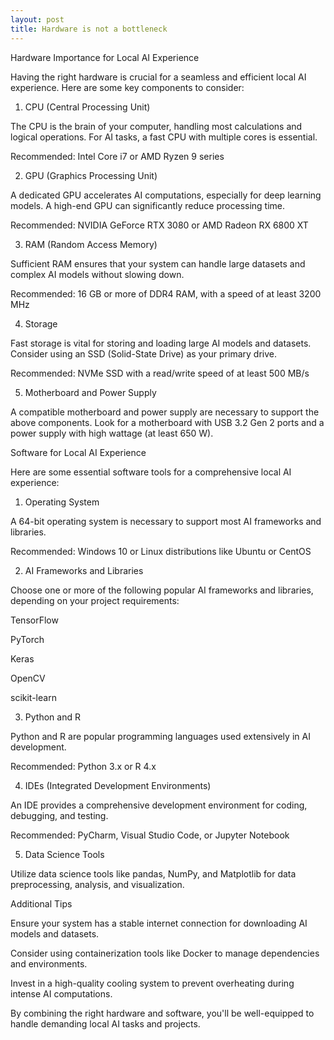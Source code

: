 ```yaml
---
layout: post
title: Hardware is not a bottleneck
---
```

Hardware Importance for Local AI Experience

Having the right hardware is crucial for a seamless and efficient local AI experience. Here are some key components to consider:


1. CPU (Central Processing Unit)

The CPU is the brain of your computer, handling most calculations and logical operations. For AI tasks, a fast CPU with multiple cores is essential.



Recommended: Intel Core i7 or AMD Ryzen 9 series


2. GPU (Graphics Processing Unit)

A dedicated GPU accelerates AI computations, especially for deep learning models. A high-end GPU can significantly reduce processing time.



Recommended: NVIDIA GeForce RTX 3080 or AMD Radeon RX 6800 XT


3. RAM (Random Access Memory)

Sufficient RAM ensures that your system can handle large datasets and complex AI models without slowing down.



Recommended: 16 GB or more of DDR4 RAM, with a speed of at least 3200 MHz


4. Storage

Fast storage is vital for storing and loading large AI models and datasets. Consider using an SSD (Solid-State Drive) as your primary drive.



Recommended: NVMe SSD with a read/write speed of at least 500 MB/s


5. Motherboard and Power Supply

A compatible motherboard and power supply are necessary to support the above components. Look for a motherboard with USB 3.2 Gen 2 ports and a power supply with high wattage (at least 650 W).


Software for Local AI Experience

Here are some essential software tools for a comprehensive local AI experience:


1. Operating System

A 64-bit operating system is necessary to support most AI frameworks and libraries.



Recommended: Windows 10 or Linux distributions like Ubuntu or CentOS


2. AI Frameworks and Libraries

Choose one or more of the following popular AI frameworks and libraries, depending on your project requirements:



TensorFlow

PyTorch

Keras

OpenCV

scikit-learn


3. Python and R

Python and R are popular programming languages used extensively in AI development.



Recommended: Python 3.x or R 4.x


4. IDEs (Integrated Development Environments)

An IDE provides a comprehensive development environment for coding, debugging, and testing.



Recommended: PyCharm, Visual Studio Code, or Jupyter Notebook


5. Data Science Tools

Utilize data science tools like pandas, NumPy, and Matplotlib for data preprocessing, analysis, and visualization.


Additional Tips



Ensure your system has a stable internet connection for downloading AI models and datasets.

Consider using containerization tools like Docker to manage dependencies and environments.

Invest in a high-quality cooling system to prevent overheating during intense AI computations.


By combining the right hardware and software, you'll be well-equipped to handle demanding local AI tasks and projects.
